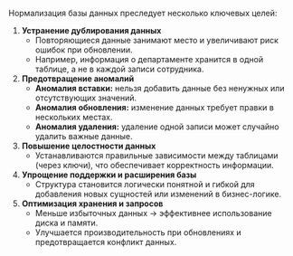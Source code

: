 Нормализация базы данных преследует несколько ключевых целей:
1. **Устранение дублирования данных**
    - Повторяющиеся данные занимают место и увеличивают риск ошибок при обновлении.
    - Например, информация о департаменте хранится в одной таблице, а не в каждой записи сотрудника.
2. **Предотвращение аномалий**
    - **Аномалия вставки:** нельзя добавить данные без ненужных или отсутствующих значений.
    - **Аномалия обновления:** изменение данных требует правки в нескольких местах.
    - **Аномалия удаления:** удаление одной записи может случайно удалить важные данные.
3. **Повышение целостности данных**
    - Устанавливаются правильные зависимости между таблицами (через ключи), что обеспечивает корректность информации.
4. **Упрощение поддержки и расширения базы**
    - Структура становится логически понятной и гибкой для добавления новых сущностей или изменений в бизнес-логике.
5. **Оптимизация хранения и запросов**
    - Меньше избыточных данных → эффективнее использование диска и памяти.
    - Улучшается производительность при обновлениях и предотвращается конфликт данных.